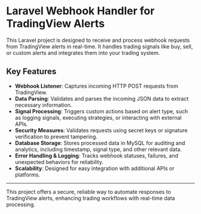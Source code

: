 # Laravel Webhook Handler for TradingView Alerts

This Laravel project is designed to receive and process webhook requests from TradingView alerts in real-time. It handles trading signals like buy, sell, or custom alerts and integrates them into your trading system.

## Key Features

- **Webhook Listener**: Captures incoming HTTP POST requests from TradingView.
- **Data Parsing**: Validates and parses the incoming JSON data to extract necessary information.
- **Signal Processing**: Triggers custom actions based on alert type, such as logging signals, executing strategies, or interacting with external APIs.
- **Security Measures**: Validates requests using secret keys or signature verification to prevent tampering.
- **Database Storage**: Stores processed data in MySQL for auditing and analytics, including timestamp, signal type, and other relevant data.
- **Error Handling & Logging**: Tracks webhook statuses, failures, and unexpected behaviors for reliability.
- **Scalability**: Designed for easy integration with additional APIs or platforms.

---

This project offers a secure, reliable way to automate responses to TradingView alerts, enhancing trading workflows with real-time data processing.